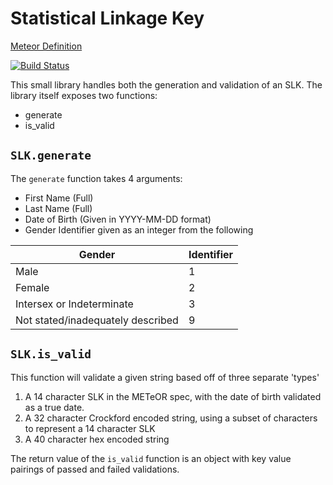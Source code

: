 # Statistical Linkage Key
[Meteor Definition](https://meteor.aihw.gov.au/content/index.phtml/itemId/349510)

[![Build Status](https://travis-ci.com/strategicdata/slk-js.svg?branch=master)](https://travis-ci.com/strategicdata/slk-js)

This small library handles both the generation and validation of an SLK.
The library itself exposes two functions:
 - generate
 - is_valid

## `SLK.generate`
The `generate` function takes 4 arguments:
 - First Name (Full)
 - Last Name (Full)
 - Date of Birth (Given in YYYY-MM-DD format)
 - Gender Identifier given as an integer from the following

| Gender  | Identifier  |
|---------|-------------|
| Male    | 1           |
| Female  | 2           |
| Intersex or Indeterminate | 3 |
| Not stated/inadequately described | 9 |

## `SLK.is_valid`
This function will validate a given string based off of three separate 'types'

1. A 14 character SLK in the METeOR spec, with the date of birth validated as a true date.
2. A 32 character Crockford encoded string, using a subset of characters to represent a 14 character SLK
3. A 40 character hex encoded string

The return value of the `is_valid` function is an object with key value pairings of passed and
failed validations.
